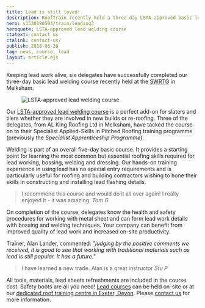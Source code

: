 ```yaml
---
title: Lead is still loved!
description: RoofTrain recently held a three-day LSTA-approved basic lead welding course for slaters and tilers at the SWRTG in Melksham.
hero: v1530190504/train/leading3
heroquote: LSTA-approved lead welding course
ctatext: contact us
ctalink: contact-us/
publish: 2018-06-28
tag: news, course, lead
layout: article.ejs
---
```


Keeping lead work alive, six delegates have successfully completed our three-day basic lead welding course recently held at the [SWRTG](http://www.swrtg.co.uk/) in Melksham.

<figure data-href="[imagecdn]f_auto/v1530190504/train/leading4" class="progressive replace inline">
  <img src="[imagecdn]f_auto,c_scale,w_50/v1530190504/train/leading4" alt="LSTA-approved lead welding course" class="preview" />
</figure>

Our [LSTA-approved lead welding course]([root]roof-training-courses/lead-welding-bossing/) is a perfect add-on for slaters and tilers whether they are involved in new builds or re-roofing. Three of the delegates, from AL King Roofing Ltd in Melksham, have tacked the course on to their Specialist Applied-Skills in Pitched Roofing training programme (previously the *Specialist Apprenticeship Programme*).

Welding is part of an overall five-day basic course. It provides a starting point for learning the most common but essential roofing skills required for lead working, bossing, welding and dressing. Our hands-on training experience in using lead has no special entry requirements and is particularly useful for roofing and building contractors wishing to hone their skills in constructing and installing lead flashing details.

> I recommend this course and would do it all over again! I really enjoyed it - it was amazing.
<cite>Tom G</cite>

On completion of the course, delegates know the health and safety procedures for working with metal sheet and can form lead work details with bossing and welding techniques. Your company can benefit from improved quality of lead work and increased on-site productivity.

Trainer, Alan Lander, commented: *"judging by the positive comments we received, it is good to see that working with traditional materials such as lead is still popular. It has a future."*

> I have learned a new trade. Alan is a great instructor
<cite>Stu P</cite>

All tools, materials, lead sheets refreshments are included in the course cost. Safety boots are all you need! [Lead courses]([root]roof-training-courses/lead-welding-bossing/) can be held on-site or at our [dedicated roof training centre in Exeter, Devon]([root]about-us/roof-training-centre/). Please [contact us]([root]contact-us/) for more information.
